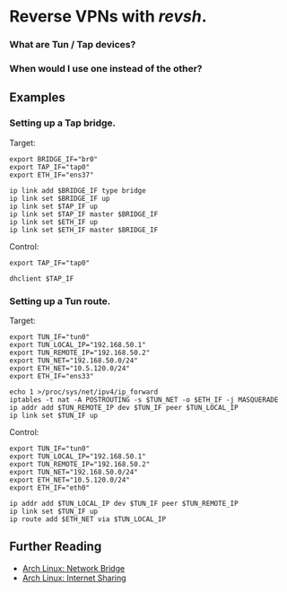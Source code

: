 
# Reverse VPNs with _revsh_.

### What are Tun / Tap devices?

### When would I use one instead of the other?

## Examples

### Setting up a Tap bridge.

Target:

	export BRIDGE_IF="br0"
	export TAP_IF="tap0"
	export ETH_IF="ens37"

	ip link add $BRIDGE_IF type bridge
	ip link set $BRIDGE_IF up
	ip link set $TAP_IF up
	ip link set $TAP_IF master $BRIDGE_IF
	ip link set $ETH_IF up
	ip link set $ETH_IF master $BRIDGE_IF

Control:

	export TAP_IF="tap0"

	dhclient $TAP_IF

### Setting up a Tun route.

Target:

	export TUN_IF="tun0"
	export TUN_LOCAL_IP="192.168.50.1"
	export TUN_REMOTE_IP="192.168.50.2"
	export TUN_NET="192.168.50.0/24"
	export ETH_NET="10.5.120.0/24"
	export ETH_IF="ens33"

	echo 1 >/proc/sys/net/ipv4/ip_forward
	iptables -t nat -A POSTROUTING -s $TUN_NET -o $ETH_IF -j MASQUERADE
	ip addr add $TUN_REMOTE_IP dev $TUN_IF peer $TUN_LOCAL_IP
	ip link set $TUN_IF up

Control:

	export TUN_IF="tun0"
	export TUN_LOCAL_IP="192.168.50.1"
	export TUN_REMOTE_IP="192.168.50.2"
	export TUN_NET="192.168.50.0/24"
	export ETH_NET="10.5.120.0/24"
	export ETH_IF="eth0"

	ip addr add $TUN_LOCAL_IP dev $TUN_IF peer $TUN_REMOTE_IP
	ip link set $TUN_IF up
	ip route add $ETH_NET via $TUN_LOCAL_IP

## Further Reading

- [Arch Linux: Network Bridge](https://wiki.archlinux.org/index.php/Network_bridge)
- [Arch Linux: Internet Sharing](https://wiki.archlinux.org/index.php/Internet_sharing)

